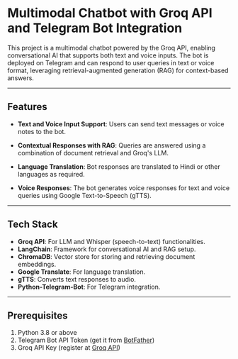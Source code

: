 # Multimodal Chatbot with Groq API and Telegram Bot Integration

This project is a multimodal chatbot powered by the Groq API, enabling conversational AI that supports both text and voice inputs. The bot is deployed on Telegram and can respond to user queries in text or voice format, leveraging retrieval-augmented generation (RAG) for context-based answers.

---

## Features

- **Text and Voice Input Support**: 
  Users can send text messages or voice notes to the bot.
  
- **Contextual Responses with RAG**: 
  Queries are answered using a combination of document retrieval and Groq's LLM.

- **Language Translation**: 
  Bot responses are translated to Hindi or other languages as required.

- **Voice Responses**: 
  The bot generates voice responses for text and voice queries using Google Text-to-Speech (gTTS).

---

## Tech Stack

- **Groq API**: For LLM and Whisper (speech-to-text) functionalities.
- **LangChain**: Framework for conversational AI and RAG setup.
- **ChromaDB**: Vector store for storing and retrieving document embeddings.
- **Google Translate**: For language translation.
- **gTTS**: Converts text responses to audio.
- **Python-Telegram-Bot**: For Telegram integration.

---

## Prerequisites

1. Python 3.8 or above
2. Telegram Bot API Token (get it from [BotFather](https://core.telegram.org/bots#botfather))
3. Groq API Key (register at [Groq API](https://groq.com/))
